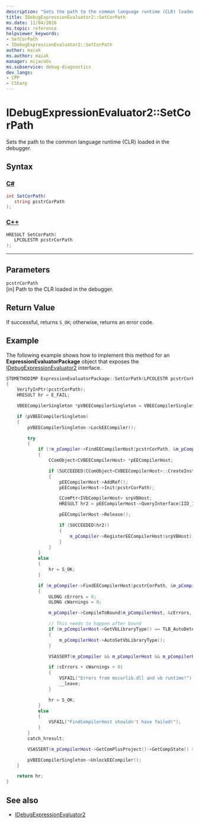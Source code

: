 ```yaml
---
description: "Sets the path to the common language runtime (CLR) loaded in the debugger."
title: IDebugExpressionEvaluator2::SetCorPath
ms.date: 11/04/2016
ms.topic: reference
helpviewer_keywords:
- SetCorPath
- IDebugExpressionEvaluator2::SetCorPath
author: maiak
ms.author: maiak
manager: mijacobs
ms.subservice: debug-diagnostics
dev_langs:
- CPP
- CSharp
---
```

# IDebugExpressionEvaluator2::SetCorPath

Sets the path to the common language runtime (CLR) loaded in the debugger.

## Syntax

### [C#](#tab/csharp)
```csharp
int SetCorPath(
   string pcstrCorPath
);
```
### [C++](#tab/cpp)
```cpp
HRESULT SetCorPath(
   LPCOLESTR pcstrCorPath
);
```
---

## Parameters
`pcstrCorPath`\
[in] Path to the CLR loaded in the debugger.

## Return Value
 If successful, returns `S_OK`; otherwise, returns an error code.

## Example
 The following example shows how to implement this method for an **ExpressionEvaluatorPackage** object that exposes the [IDebugExpressionEvaluator2](../../../extensibility/debugger/reference/idebugexpressionevaluator2.md) interface.

```cpp
STDMETHODIMP ExpressionEvaluatorPackage::SetCorPath(LPCOLESTR pcstrCorPath)
{
    VerifyInPtr(pcstrCorPath);
    HRESULT hr = E_FAIL;

    VBEECompilerSingleton *pVBEECompilerSingleton = VBEECompilerSingleton::Instance();

    if (pVBEECompilerSingleton)
    {
        pVBEECompilerSingleton->LockEECompiler();

        try
        {
            if (!m_pCompiler->FindEECompilerHost(pcstrCorPath, &m_pCompilerHost))
            {
                CComObject<CVBEECompilerHost> *pEECompilerHost;

                if (SUCCEEDED(CComObject<CVBEECompilerHost>::CreateInstance(&pEECompilerHost)))
                {
                    pEECompilerHost->AddRef();
                    pEECompilerHost->Init(pcstrCorPath);

                    CComPtr<IVbCompilerHost> srpVBHost;
                    HRESULT hr2 = pEECompilerHost->QueryInterface(IID_IVbCompilerHost, (void **)&srpVBHost);

                    pEECompilerHost->Release();

                    if (SUCCEEDED(hr2))
                    {
                        m_pCompiler->RegisterEECompilerHost(srpVBHost);
                    }
                }
            }
            else
            {
                hr = S_OK;
            }

            if (m_pCompiler->FindEECompilerHost(pcstrCorPath, &m_pCompilerHost))
            {
                ULONG cErrors = 0;
                ULONG cWarnings = 0;

                m_pCompiler->CompileToBound(m_pCompilerHost, &cErrors, &cWarnings, NULL);

                // This needs to happen after bound
                if (m_pCompilerHost->GetVbLibraryType() == TLB_AutoDetect)
                {
                    m_pCompilerHost->AutoSetVbLibraryType();
                }

                VSASSERT(m_pCompiler && m_pCompilerHost && m_pCompilerHost->GetIntrinsicSymbol(t_i4) != NULL, "Invalid state");

                if (cErrors + cWarnings > 0)
                {
                    VSFAIL("Errors from mscorlib.dll and vb runtime!");
                    __leave;
                }

                hr = S_OK;
            }
            else
            {
                VSFAIL("FindCompilerHost shouldn't have failed!");
            }
        }
        catch_hresult;

        VSASSERT(m_pCompilerHost->GetComPlusProject()->GetCompState() >= CS_Bound, "Debugger mscorlib not in bound state");

        pVBEECompilerSingleton->UnlockEECompiler();
    }

    return hr;
}
```

## See also
- [IDebugExpressionEvaluator2](../../../extensibility/debugger/reference/idebugexpressionevaluator2.md)
